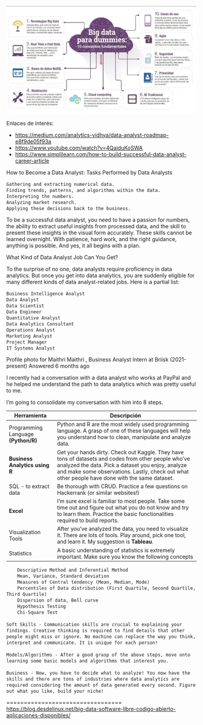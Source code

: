 
![](roadmap.png)

Enlaces de interés:
* https://medium.com/analytics-vidhya/data-analyst-roadmap-e8f9de05f93a
* https://www.youtube.com/watch?v=4QajduKoSWA
* https://www.simplilearn.com/how-to-build-successful-data-analyst-career-article

How to Become a Data Analyst: Tasks Performed by Data Analysts

    Gathering and extracting numerical data.
    Finding trends, patterns, and algorithms within the data.
    Interpreting the numbers.
    Analyzing market research.
    Applying these decisions back to the business.

To be a successful data analyst, you need to have a passion for numbers,
the ability to extract useful insights from processed data, and the skill
to present these insights in the visual form accurately. These skills cannot be learned overnight.
 With patience, hard work, and the right guidance, anything is possible. And yes, it all begins with a plan.


What Kind of Data Analyst Job Can You Get?

To the surprise of no one, data analysts require proficiency in data analytics.
 But once you get into data analytics, you are suddenly eligible for many different kinds
of data analyst-related jobs. Here is a partial list:


    Business Intelligence Analyst
    Data Analyst
    Data Scientist
    Data Engineer
    Quantitative Analyst
    Data Analytics Consultant
    Operations Analyst
    Marketing Analyst
    Project Manager
    IT Systems Analyst


Profile photo for Maithri
Maithri
, Business Analyst Intern at Briisk (2021-present)
Answered 6 months ago

I recently had a conversation with a data analyst who works at PayPal
and he helped me understand the path to data analytics which was pretty useful to me.

I’m going to consolidate my conversation with him into 8 steps.

| Herramienta                     | Descripción |
| ------------------------------- | ----------- |
| Programming Language **(Python/R)** | Python and R are the most widely used programming language. A grasp of one of these languages will help you understand how to clean, manipulate and analyze data. |
| **Business Analytics using R** | Get your hands dirty. Check out Kaggle. They have tons of datasets and codes from other people who’ve analyzed the data. Pick a dataset you enjoy, analyze and make some observations. Lastly, check out what other people have done with the same dataset. |
| SQL - to extract data | Be thorough with CRUD. Practice a few questions on Hackerrank (or similar websites!) |
| **Excel** | I’m sure excel is familiar to most people. Take some time out and figure out what you do not know and try to learn them. Practice the basic functionalities required to build reports. |
| Visualization Tools | After you’ve analyzed the data, you need to visualize it. There are lots of tools. Play around, pick one tool, and learn it. My suggestion is **Tableau**.|
| Statistics | A basic understanding of statistics is extremely important. Make sure you know the following concepts|


        Descriptive Method and Inferential Method
        Mean, Variance, Standard deviation
        Measures of Central tendency (Mean, Median, Mode)
        Percentiles of Data distribution (First Quartile, Second Quartile, Third Quartile)
        Dispersion of data, Bell curve
        Hypothesis Testing
        Chi-Square Test

    Soft Skills - Communication skills are crucial to explaining your findings. Creative thinking is required to find details that other people might miss or ignore. No machine can replace the way you think, interpret and communicate. It is unique for each person!

    Models/Algorithms - After a good grasp of the above steps, move onto learning some basic models and algorithms that interest you.

    Business - Now, you have to decide what to analyze! You now have the skills and there are tons of industries where data analytics are required considering the amount of data generated every second. Figure out what you like, build your niche!


=================================
https://blog.desdelinux.net/big-data-software-libre-codigo-abierto-aplicaciones-disponibles/
